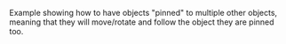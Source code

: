 Example showing how to have objects "pinned" to multiple other objects, meaning that they will move/rotate and follow the object they are pinned too.
